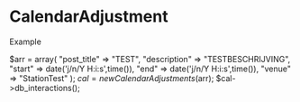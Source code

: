 # CalendarAdjustment


Example

$arr =  array(
    "post_title" => "TEST",
  "description" => "TESTBESCHRIJVING",
  "start" => date('j/n/Y H:i:s',time()),
  "end" => date('j/n/Y H:i:s',time()),
  "venue" => "StationTest"
);
$cal = new CalendarAdjustments($arr);
$cal->db_interactions();
